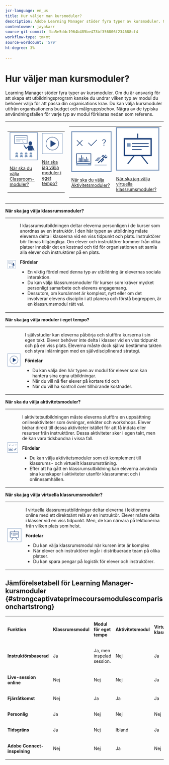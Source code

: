 ```yaml
---
jcr-language: en_us
title: Hur väljer man kursmoduler?
description: Adobe Learning Manager stöder fyra typer av kursmoduler. Om du är ansvarig för att skapa ett utbildningsprogram kanske du undrar vilken typ av modul du behöver välja för att passa din organisations krav. Du kan välja kursmoduler utifrån organisationens budget och målgruppsbehov. Några av de typiska användningsfallen för varje typ av modul förklaras nedan som referens.
contentowner: jayakarr
source-git-commit: fba5e5ddc1964b485be473bf356806f234688cf4
workflow-type: tm+mt
source-wordcount: '579'
ht-degree: 3%

---
```




# Hur väljer man kursmoduler?

Learning Manager stöder fyra typer av kursmoduler. Om du är ansvarig för att skapa ett utbildningsprogram kanske du undrar vilken typ av modul du behöver välja för att passa din organisations krav. Du kan välja kursmoduler utifrån organisationens budget och målgruppsbehov. Några av de typiska användningsfallen för varje typ av modul förklaras nedan som referens.

<table>
 <tbody>
  <tr>
   <td>
    <table>
     <tbody>
      <tr>
       <td><img src="assets/classroom-module.png">
        <p><a href="how-to-choose-modules.md#main-pars_text_1432182659">När ska du välja Classroom-moduler?</a></p></td>
       <td><img src="assets/self-placed-module.png">
        <p><a href="how-to-choose-modules.md#main-pars_text_735062721">När ska jag välja moduler i eget tempo? </a></p></td>
      </tr>
     </tbody>
    </table></td>
   <td>
    <table>
     <tbody>
      <tr>
       <td><img src="assets/activity.png">
        <p><a href="how-to-choose-modules.md#main-pars_text_1900017946">När ska du välja Aktivitetsmoduler?</a></p></td>
       <td><img src="assets/virtual-classroom.png">
        <p><a href="how-to-choose-modules.md#main-pars_text_112651927">När ska jag välja virtuella klassrumsmoduler?</a></p></td>
      </tr>
     </tbody>
    </table></td>
  </tr>
 </tbody>
</table>

**När ska jag välja klassrumsmoduler?**

<table>
 <tbody>
  <tr>
   <td><img src="assets/classroom-module.png"></td>
   <td>
    <p>I klassrumsutbildningen deltar eleverna personligen i de kurser som anordnas av en instruktör. I den här typen av utbildning måste eleverna delta i klasserna vid en viss tidpunkt och plats. Instruktörer bör finnas tillgängliga. Om elever och instruktörer kommer från olika platser innebär det en kostnad och tid för organisationen att samla alla elever och instruktörer på en plats.</p>
    <p><strong>Fördelar</strong></p>
    <ul>
     <li>En viktig fördel med denna typ av utbildning är elevernas sociala interaktion. </li>
     <li>Du kan välja klassrumsmoduler för kurser som kräver mycket personligt samarbete och elevens engagemang. </li>
     <li>Dessutom, om kursämnet är komplext, nytt eller om det involverar elevens disciplin i att planera och förstå begreppen, är en klassrumsmodul rätt val.</li>
    </ul></td>
  </tr>
 </tbody>
</table>

**När ska jag välja moduler i eget tempo?**

<table>
 <tbody>
  <tr>
   <td><img src="assets/self-placed-module.png"></td>
   <td>
    <p>I självstudier kan eleverna påbörja och slutföra kurserna i sin egen takt. Elever behöver inte delta i klasser vid en viss tidpunkt och på en viss plats. Eleverna måste dock själva bestämma takten och styra inlärningen med en självdisciplinerad strategi.</p>
    <p> </p>
    <p><strong>Fördelar</strong></p>
    <ul>
     <li>Du kan välja den här typen av modul för elever som kan hantera sina egna utbildningar. </li>
     <li>När du vill nå fler elever på kortare tid och </li>
     <li>När du vill ha kontroll över tillhörande kostnader.</li>
    </ul></td>
  </tr>
 </tbody>
</table>

**När ska du välja aktivitetsmoduler?**

<table>
 <tbody>
  <tr>
   <td><img src="assets/activity.png"></td>
   <td>
    <p>I aktivitetsutbildningen måste eleverna slutföra en uppsättning onlineaktiviteter som övningar, enkäter och workshops. Elever bidrar direkt till dessa aktiviteter istället för att få indata eller resurser från instruktörer. Dessa aktiviteter sker i egen takt, men de kan vara tidsbundna i vissa fall.</p>
    <p> </p>
    <p><strong>Fördelar</strong></p>
    <ul>
     <li>Du kan välja aktivitetsmoduler som ett komplement till klassrums- och virtuellt klassrumsträning.</li>
     <li>Efter att ha gått en klassrumsutbildning kan eleverna använda sina kunskaper i aktiviteter utanför klassrummet och i onlinesamhällen.</li>
    </ul></td>
  </tr>
 </tbody>
</table>

**När ska jag välja virtuella klassrumsmoduler?**

<table>
 <tbody>
  <tr>
   <td><img src="assets/virtual-classroom.png"></td>
   <td>
    <p>I virtuella klassrumsutbildningar deltar eleverna i lektionerna online med ett direktsänt relä av en instruktör. Elever måste delta i klasser vid en viss tidpunkt. Men, de kan närvara på lektionerna från vilken plats som helst.</p>
    <p> </p>
    <p> </p>
    <p><strong>Fördelar</strong></p>
    <ul>
     <li>Du kan välja klassrumsmodul när kursen inte är komplex</li>
     <li>När elever och instruktörer ingår i distribuerade team på olika platser. </li>
     <li>Du kan spara pengar på logistik för elever och instruktörer.</li>
    </ul></td>
  </tr>
 </tbody>
</table>

## Jämförelsetabell för Learning Manager-kursmoduler {#strongcaptivateprimecoursemodulescomparisonchartstrong}

<table>
 <tbody>
  <tr>
   <td>
    <p><strong>Funktion </strong></p></td>
   <td>
    <p><strong>Klassrumsmodul</strong></p></td>
   <td>
    <p><strong>Modul för eget tempo</strong><br></p></td>
   <td>
    <p><strong>Aktivitetsmodul</strong></p></td>
   <td>
    <p><strong>Virtuell klassrumsmodul</strong></p></td>
  </tr>
  <tr>
   <td>
    <p><strong>Instruktörsbaserad</strong></p></td>
   <td>
    <p>Ja</p></td>
   <td>
    <p>Ja, men inspelad session. </p></td>
   <td>
    <p>Nej</p></td>
   <td>
    <p>Ja</p></td>
  </tr>
  <tr>
   <td>
    <p><strong>Live-session online</strong></p></td>
   <td>
    <p>Nej</p></td>
   <td>
    <p>Nej</p></td>
   <td>
    <p>Nej</p></td>
   <td>
    <p>Ja</p></td>
  </tr>
  <tr>
   <td>
    <p><strong>Fjärråtkomst</strong></p></td>
   <td>
    <p>Nej</p></td>
   <td>
    <p>Ja</p></td>
   <td>
    <p>Ja</p></td>
   <td>
    <p>Ja</p></td>
  </tr>
  <tr>
   <td>
    <p><strong>Personlig</strong></p></td>
   <td>
    <p>Ja</p></td>
   <td>
    <p>Nej</p></td>
   <td>
    <p>Nej</p></td>
   <td>
    <p>Nej</p></td>
  </tr>
  <tr>
   <td>
    <p><strong>Tidsgräns</strong></p></td>
   <td>
    <p>Ja</p></td>
   <td>
    <p>Nej</p></td>
   <td>
    <p>Ibland</p></td>
   <td>
    <p>Ja</p></td>
  </tr>
  <tr>
   <td>
    <p><strong>Adobe Connect-inspelning</strong></p></td>
   <td>
    <p>Nej</p></td>
   <td>
    <p>Nej</p></td>
   <td>
    <p>Ja</p></td>
   <td>
    <p>Nej</p></td>
  </tr>
 </tbody>
</table>
